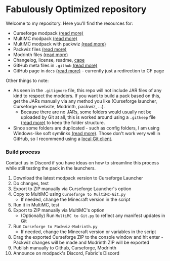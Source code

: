 # Fabulously Optimized repository

Welcome to my repository.
Here you'll find the resources for:

* Curseforge modpack [(read more)](https://support.curseforge.com/en/support/solutions/articles/9000196904-creating-a-custom-profile)
* MultiMC modpack [(read more)](https://github.com/MultiMC/MultiMC5/wiki/Instance-settings)
* MultiMC modpack with packwiz [(read more)](https://github.com/comp500/packwiz#packwiz-installer-for-pack-installation)
* Packwiz files [(read more)](https://github.com/comp500/packwiz#packwiz)
* Modrinth files [(read more)](https://github.com/Madis0/fabulously-optimized/issues/63)
* Changelog, license, readme, [cape](https://github.com/Madis0/fabulously-optimized/wiki/Free-cape)
* GitHub meta files in `.github` [(read more)](https://stackoverflow.com/a/61301254)
* GitHub page in `docs` [(read more)](https://pages.github.com/) - currently just a redirection to CF page

Other things to note:

* As seen in the `.gitignore` file, this repo will not include JAR files of any kind to respect the modders. If you want to build a pack based on this, get the JARs manually via any method you like (Curseforge launcher, Curseforge website, Modrinth, packwiz, ...).
   * Because there are no JARs, some folders would usually not be uploaded by Git at all, this is worked around using a `.gitkeep` file [(read more)](https://stackoverflow.com/a/7229996) to keep the folder structure.
* Since some folders are duplicated - such as config folders, I am using Windows-like soft symlinks [(read more)](https://blogs.windows.com/windowsdeveloper/2016/12/02/symlinks-windows-10/). Those don't work very well in GitHub, so I recommend using a [local Git client](https://desktop.github.com).

### Build process

Contact us in Discord if you have ideas on how to streamline this process while still testing the pack in the launchers.

1. Download the latest modpack version to Curseforge Launcher
2. Do changes, test
3. Export to ZIP manually via Curseforge Launcher's option
4. Copy to MultiMC using `Curseforge to MultiMC-Git.py`
   * If needed, change the Minecraft version in the script
5. Run it in MultiMC, test
6. Export to ZIP manually via MultiMC's option
   * (Optionally) Run `MultiMC to Git.py` to reflect any manifest updates in Git
5. Run `Curseforge to Packwiz-Modrinth.py`
   * If needed, change the Minecraft version or variables in the script
7. Drag the exported Curseforge ZIP to the console window and hit enter - Packwiz changes will be made and Modrinth ZIP will be exported
8. Publish manually to Github, Curseforge, Modrinth
9. Announce on modpack's Discord, Fabric's Discord
